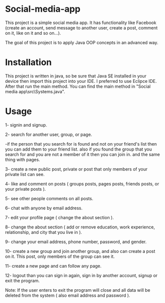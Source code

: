 # Social-media-app
This project is a simple social media app. It has functionality like Facebook (create an account, send message to another user, create a post, comment on it, like on it and so on...).

The goal of this project is to apply Java OOP concepts in an advanced way.

# Installation
This project is written in java, so be sure that Java SE installed in your device then import this project into your IDE. I preferred to use Eclipce IDE.
After that run the main method. You can find the main method in "Social media app\src\Systems.java".

# Usage
1- signin and signup.

2- search for another user, group, or page.

-if the person that you search for is found and not on your friend's list then you can add them to your friend list. also if you found the group that you search for and you are not a member of it then you can join in. and the same thing with pages.

3- create a new public post, private or post that only members of your private list can see.

4- like and comment on posts ( groups posts, pages posts, friends posts, or your private posts ).

5- see other people comments on all posts.

6- chat with anyone by email address.

7- edit your profile page ( change the about section ).

8- change the about section ( add or remove education, work experience, relationship, and city that you live in ).

9- change your email address, phone number, password, and gender.

10- create a new group and join another group, and also can create a post on it. This post, only members of the group can see it.

11- create a new page and can follow any page.

12- logout than you can sign in again, sign in by another account, signup or exit the program.

Note: If the user enters to exit the program will close and all data will be deleted from the system ( also email address and password ).
